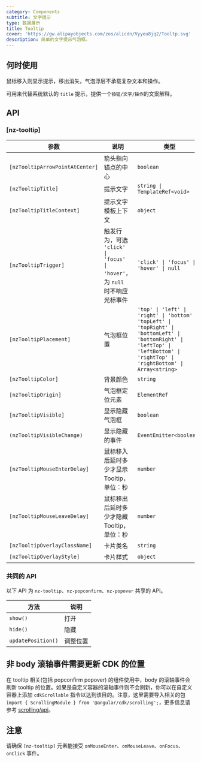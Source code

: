 ```yaml
---
category: Components
subtitle: 文字提示
type: 数据展示
title: Tooltip
cover: 'https://gw.alipayobjects.com/zos/alicdn/Vyyeu8jq2/Tooltp.svg'
description: 简单的文字提示气泡框。
---
```


## 何时使用

鼠标移入则显示提示，移出消失，气泡浮层不承载复杂文本和操作。

可用来代替系统默认的 `title` 提示，提供一个`按钮/文字/操作`的文案解释。

## API

### [nz-tooltip]

| 参数                            | 说明                                                                       | 类型                                                                                                                                                                              | 默认值    |
| ------------------------------- | -------------------------------------------------------------------------- | --------------------------------------------------------------------------------------------------------------------------------------------------------------------------------- | --------- |
| `[nzTooltipArrowPointAtCenter]` | 箭头指向锚点的中心                                                         | `boolean`                                                                                                                                                                         | `false`   |
| `[nzTooltipTitle]`              | 提示文字                                                                   | `string \| TemplateRef<void>`                                                                                                                                                     | -         |
| `[nzTooltipTitleContext]`       | 提示文字模板上下文                                                         | `object`                                                                                                                                                                          | -         |
| `[nzTooltipTrigger]`            | 触发行为，可选 `'click' \| 'focus' \| 'hover'`，为 `null` 时不响应光标事件 | `'click' \| 'focus' \| 'hover' \| null`                                                                                                                                           | `'hover'` |
| `[nzTooltipPlacement]`          | 气泡框位置                                                                 | `'top' \| 'left' \| 'right' \| 'bottom' \| 'topLeft' \| 'topRight' \| 'bottomLeft' \| 'bottomRight' \| 'leftTop' \| 'leftBottom' \| 'rightTop' \| 'rightBottom' \| Array<string>` | `'top'`   |
| `[nzTooltipColor]`              | 背景颜色                                                                   | `string`                                                                                                                                                                          | -         |
| `[nzTooltipOrigin]`             | 气泡框定位元素                                                             | `ElementRef`                                                                                                                                                                      | -         |
| `[nzTooltipVisible]`            | 显示隐藏气泡框                                                             | `boolean`                                                                                                                                                                         | `false`   |
| `(nzTooltipVisibleChange)`      | 显示隐藏的事件                                                             | `EventEmitter<boolean>`                                                                                                                                                           | -         |
| `[nzTooltipMouseEnterDelay]`    | 鼠标移入后延时多少才显示 Tooltip，单位：秒                                 | `number`                                                                                                                                                                          | `0.15`    |
| `[nzTooltipMouseLeaveDelay]`    | 鼠标移出后延时多少才隐藏 Tooltip，单位：秒                                 | `number`                                                                                                                                                                          | `0.1`     |
| `[nzTooltipOverlayClassName]`   | 卡片类名                                                                   | `string`                                                                                                                                                                          | -         |
| `[nzTooltipOverlayStyle]`       | 卡片样式                                                                   | `object`                                                                                                                                                                          | -         |

### 共同的 API

以下 API 为 `nz-tooltip`、`nz-popconfirm`、`nz-popover` 共享的 API。

| 方法               | 说明     |
| ------------------ | -------- |
| `show()`           | 打开     |
| `hide()`           | 隐藏     |
| `updatePosition()` | 调整位置 |

## 非 body 滚轴事件需要更新 CDK 的位置

在 tooltip 相关(包括 popconfirm popover) 的组件使用中，body 的滚轴事件会刷新 tooltip 的位置。如果是自定义容器的滚轴事件则不会刷新，你可以在自定义容器上添加 `cdkScrollable` 指令以达到该目的。注意，这里需要导入相关的包 `import { ScrollingModule } from '@angular/cdk/scrolling';`，更多信息请参考 [scrolling/api](https://material.angular.io/cdk/scrolling/api)。

## 注意

请确保 `[nz-tooltip]` 元素能接受 `onMouseEnter`、`onMouseLeave`、`onFocus`、`onClick` 事件。
